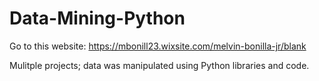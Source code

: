 # Data-Mining-Python

Go to this website:
https://mbonill23.wixsite.com/melvin-bonilla-jr/blank

Mulitple projects; data was manipulated using Python libraries and code.
